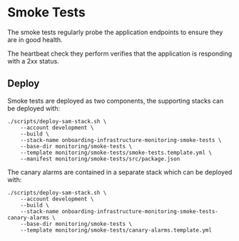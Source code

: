 # Smoke Tests

The smoke tests regularly probe the application endpoints to ensure they are in good health.

The heartbeat check they perform verifies that the application is responding with a 2xx status.

## Deploy

Smoke tests are deployed as two components, the supporting stacks can be deployed with:

```
./scripts/deploy-sam-stack.sh \
    --account development \
    --build \
    --stack-name onboarding-infrastructure-monitoring-smoke-tests \
    --base-dir monitoring/smoke-tests \
    --template monitoring/smoke-tests/smoke-tests.template.yml \
    --manifest monitoring/smoke-tests/src/package.json
```

The canary alarms are contained in a separate stack which can be deployed with:

```
./scripts/deploy-sam-stack.sh \
    --account development \
    --build \
    --stack-name onboarding-infrastructure-monitoring-smoke-tests-canary-alarms \
    --base-dir monitoring/smoke-tests \
    --template monitoring/smoke-tests/canary-alarms.template.yml
```